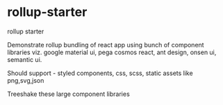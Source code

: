 # rollup-starter
rollup starter


Demonstrate rollup bundling of react app using bunch of component libraries viz. google material ui, pega cosmos react, ant design, onsen ui, semantic ui.

Should support - styled components, css, scss, static assets like png,svg,json

Treeshake these large component libraries

